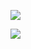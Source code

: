 <a href="https://codeclimate.com/github/zhekavafiev/php-project-lvl1/maintainability"><img src="https://api.codeclimate.com/v1/badges/4b4f81660a2442f50615/maintainability" /></a>

<a href="https://codeclimate.com/github/zhekavafiev/php-project-lvl1/test_coverage"><img src="https://api.codeclimate.com/v1/badges/4b4f81660a2442f50615/test_coverage" /></a>

